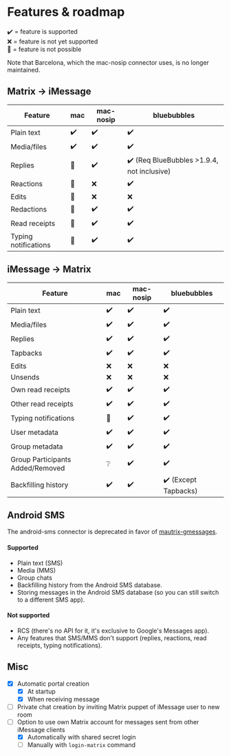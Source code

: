 # Features & roadmap
✔️ = feature is supported  
❌ = feature is not yet supported  
🛑 = feature is not possible

Note that Barcelona, which the mac-nosip connector uses, is no longer maintained.

## Matrix → iMessage
| Feature              | mac | mac-nosip | bluebubbles |
|----------------------|-----|-----------|-------------|
| Plain text           | ✔️  | ✔️        | ✔️          |
| Media/files          | ✔️  | ✔️        | ✔️          |
| Replies              | 🛑  | ✔️        | ✔️ (Req BlueBubbles >1.9.4, not inclusive)          |
| Reactions            | 🛑  | ❌        | ✔️          |
| Edits                | 🛑  | ❌        | ❌          |
| Redactions           | 🛑  | ✔️        | ✔️          |
| Read receipts        | 🛑  | ✔️        | ✔️          |
| Typing notifications | 🛑  | ✔️        | ✔️          |

## iMessage → Matrix
| Feature                                | mac | mac-nosip | bluebubbles |
|----------------------------------------|-----|-----------|-------------|
| Plain text                             | ✔️  | ✔️        | ✔️          |
| Media/files                            | ✔️  | ✔️        | ✔️          |
| Replies                                | ✔️  | ✔️        | ✔️          |
| Tapbacks                               | ✔️  | ✔️        | ✔️          |
| Edits                                  | ❌  | ❌       | ❌         |
| Unsends                                | ❌  | ❌       | ❌         |
| Own read receipts                      | ✔️  | ✔️        | ✔️          |
| Other read receipts                    | ✔️  | ✔️        | ✔️          |
| Typing notifications                   | 🛑 | ✔️        | ✔️          |
| User metadata                          | ✔️  | ✔️        | ✔️          |
| Group metadata                         | ✔️  | ✔️        | ✔️          |
| Group Participants Added/Removed       | ❔ | ✔️        | ✔️          |
| Backfilling history                    | ✔️  | ✔️        | ✔️ (Except Tapbacks)      |

## Android SMS
The android-sms connector is deprecated in favor of [mautrix-gmessages](https://github.com/mautrix/gmessages).

#### Supported
* Plain text (SMS)
* Media (MMS)
* Group chats
* Backfilling history from the Android SMS database.
* Storing messages in the Android SMS database
  (so you can still switch to a different SMS app).

#### Not supported
* RCS (there's no API for it, it's exclusive to Google's Messages app).
* Any features that SMS/MMS don't support
  (replies, reactions, read receipts, typing notifications).

## Misc
* [x] Automatic portal creation
  * [x] At startup
  * [x] When receiving message
* [ ] Private chat creation by inviting Matrix puppet of iMessage user to new room
* [ ] Option to use own Matrix account for messages sent from other iMessage clients
  * [x] Automatically with shared secret login
  * [ ] Manually with `login-matrix` command
